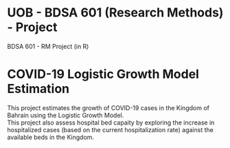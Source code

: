 # UOB - BDSA 601 (Research Methods) - Project
BDSA 601 - RM Project (in R)

# COVID-19 Logistic Growth Model Estimation
This project estimates the growth of COVID-19 cases in the Kingdom of Bahrain using the Logistic Growth Model.
<br/>
This project also assess hospital bed capaity by exploring the increase in hospitalized cases (based on the current hospitalization rate) against the available beds in the Kingdom.
